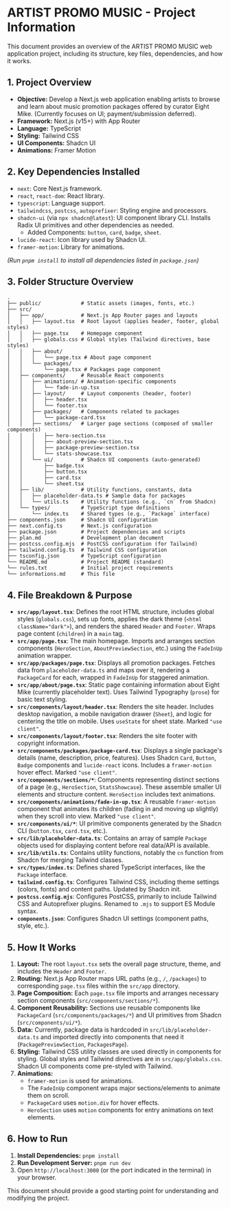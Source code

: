 # ARTIST PROMO MUSIC - Project Information

This document provides an overview of the ARTIST PROMO MUSIC web application project, including its structure, key files, dependencies, and how it works.

## 1. Project Overview

*   **Objective:** Develop a Next.js web application enabling artists to browse and learn about music promotion packages offered by curator Eight Mike. (Currently focuses on UI; payment/submission deferred).
*   **Framework:** Next.js (v15+) with App Router
*   **Language:** TypeScript
*   **Styling:** Tailwind CSS
*   **UI Components:** Shadcn UI
*   **Animations:** Framer Motion

## 2. Key Dependencies Installed

*   `next`: Core Next.js framework.
*   `react`, `react-dom`: React library.
*   `typescript`: Language support.
*   `tailwindcss`, `postcss`, `autoprefixer`: Styling engine and processors.
*   `shadcn-ui` (via `npx shadcn@latest`): UI component library CLI. Installs Radix UI primitives and other dependencies as needed.
    *   Added Components: `button`, `card`, `badge`, `sheet`.
*   `lucide-react`: Icon library used by Shadcn UI.
*   `framer-motion`: Library for animations.

*(Run `pnpm install` to install all dependencies listed in `package.json`)*

## 3. Folder Structure Overview

```
.
├── public/             # Static assets (images, fonts, etc.)
├── src/
│   ├── app/            # Next.js App Router pages and layouts
│   │   ├── layout.tsx  # Root layout (applies header, footer, global styles)
│   │   ├── page.tsx    # Homepage component
│   │   ├── globals.css # Global styles (Tailwind directives, base styles)
│   │   ├── about/
│   │   │   └── page.tsx # About page component
│   │   └── packages/
│   │       └── page.tsx # Packages page component
│   ├── components/     # Reusable React components
│   │   ├── animations/ # Animation-specific components
│   │   │   └── fade-in-up.tsx
│   │   ├── layout/     # Layout components (header, footer)
│   │   │   ├── header.tsx
│   │   │   └── footer.tsx
│   │   ├── packages/   # Components related to packages
│   │   │   └── package-card.tsx
│   │   ├── sections/   # Larger page sections (composed of smaller components)
│   │   │   ├── hero-section.tsx
│   │   │   ├── about-preview-section.tsx
│   │   │   ├── package-preview-section.tsx
│   │   │   └── stats-showcase.tsx
│   │   └── ui/         # Shadcn UI components (auto-generated)
│   │       ├── badge.tsx
│   │       ├── button.tsx
│   │       ├── card.tsx
│   │       └── sheet.tsx
│   ├── lib/            # Utility functions, constants, data
│   │   ├── placeholder-data.ts # Sample data for packages
│   │   └── utils.ts    # Utility functions (e.g., `cn` from Shadcn)
│   └── types/          # TypeScript type definitions
│       └── index.ts    # Shared types (e.g., `Package` interface)
├── components.json     # Shadcn UI configuration
├── next.config.ts      # Next.js configuration
├── package.json        # Project dependencies and scripts
├── plan.md             # Development plan document
├── postcss.config.mjs  # PostCSS configuration (for Tailwind)
├── tailwind.config.ts  # Tailwind CSS configuration
├── tsconfig.json       # TypeScript configuration
└── README.md           # Project README (standard)
└── rules.txt           # Initial project requirements
└── informations.md     # This file
```

## 4. File Breakdown & Purpose

*   **`src/app/layout.tsx`**: Defines the root HTML structure, includes global styles (`globals.css`), sets up fonts, applies the dark theme (`<html className="dark">`), and renders the shared `Header` and `Footer`. Wraps page content (`children`) in a `main` tag.
*   **`src/app/page.tsx`**: The main homepage. Imports and arranges section components (`HeroSection`, `AboutPreviewSection`, etc.) using the `FadeInUp` animation wrapper.
*   **`src/app/packages/page.tsx`**: Displays all promotion packages. Fetches data from `placeholder-data.ts` and maps over it, rendering a `PackageCard` for each, wrapped in `FadeInUp` for staggered animation.
*   **`src/app/about/page.tsx`**: Static page containing information about Eight Mike (currently placeholder text). Uses Tailwind Typography (`prose`) for basic text styling.
*   **`src/components/layout/header.tsx`**: Renders the site header. Includes desktop navigation, a mobile navigation drawer (`Sheet`), and logic for centering the title on mobile. Uses `useState` for sheet state. Marked `"use client"`.
*   **`src/components/layout/footer.tsx`**: Renders the site footer with copyright information.
*   **`src/components/packages/package-card.tsx`**: Displays a single package's details (name, description, price, features). Uses Shadcn `Card`, `Button`, `Badge` components and `lucide-react` icons. Includes a `framer-motion` hover effect. Marked `"use client"`.
*   **`src/components/sections/*`**: Components representing distinct sections of a page (e.g., `HeroSection`, `StatsShowcase`). These assemble smaller UI elements and structure content. `HeroSection` includes text animations.
*   **`src/components/animations/fade-in-up.tsx`**: A reusable `framer-motion` component that animates its children (fading in and moving up slightly) when they scroll into view. Marked `"use client"`.
*   **`src/components/ui/*`**: UI primitive components generated by the Shadcn CLI (`button.tsx`, `card.tsx`, etc.).
*   **`src/lib/placeholder-data.ts`**: Contains an array of sample `Package` objects used for displaying content before real data/API is available.
*   **`src/lib/utils.ts`**: Contains utility functions, notably the `cn` function from Shadcn for merging Tailwind classes.
*   **`src/types/index.ts`**: Defines shared TypeScript interfaces, like the `Package` interface.
*   **`tailwind.config.ts`**: Configures Tailwind CSS, including theme settings (colors, fonts) and content paths. Updated by Shadcn init.
*   **`postcss.config.mjs`**: Configures PostCSS, primarily to include Tailwind CSS and Autoprefixer plugins. Renamed to `.mjs` to support ES Module syntax.
*   **`components.json`**: Configures Shadcn UI settings (component paths, style, etc.).

## 5. How It Works

1.  **Layout:** The root `layout.tsx` sets the overall page structure, theme, and includes the `Header` and `Footer`.
2.  **Routing:** Next.js App Router maps URL paths (e.g., `/`, `/packages`) to corresponding `page.tsx` files within the `src/app` directory.
3.  **Page Composition:** Each `page.tsx` file imports and arranges necessary section components (`src/components/sections/*`).
4.  **Component Reusability:** Sections use reusable components like `PackageCard` (`src/components/packages/*`) and UI primitives from Shadcn (`src/components/ui/*`).
5.  **Data:** Currently, package data is hardcoded in `src/lib/placeholder-data.ts` and imported directly into components that need it (`PackagePreviewSection`, `PackagesPage`).
6.  **Styling:** Tailwind CSS utility classes are used directly in components for styling. Global styles and Tailwind directives are in `src/app/globals.css`. Shadcn UI components come pre-styled with Tailwind.
7.  **Animations:**
    *   `framer-motion` is used for animations.
    *   The `FadeInUp` component wraps major sections/elements to animate them on scroll.
    *   `PackageCard` uses `motion.div` for hover effects.
    *   `HeroSection` uses `motion` components for entry animations on text elements.

## 6. How to Run

1.  **Install Dependencies:** `pnpm install`
2.  **Run Development Server:** `pnpm run dev`
3.  Open `http://localhost:3000` (or the port indicated in the terminal) in your browser.

This document should provide a good starting point for understanding and modifying the project.
